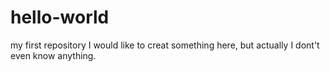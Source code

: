 # hello-world
my first repository
I would like to creat something here, but actually I dont't even know anything.
